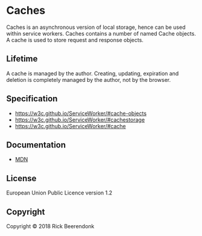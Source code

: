 # Caches

Caches is an asynchronous version of local storage, hence can be used within service workers. Caches contains a number of named Cache objects. A cache is used to store request and response objects.

## Lifetime

A cache is managed by the author. Creating, updating, expiration and deletion is completely managed by the author, not by the browser.

## Specification

* https://w3c.github.io/ServiceWorker/#cache-objects
* https://w3c.github.io/ServiceWorker/#cachestorage
* https://w3c.github.io/ServiceWorker/#cache

## Documentation

* [MDN](https://developer.mozilla.org/en-US/docs/Web/API/Cache)

## License

European Union Public Licence version 1.2

## Copyright

Copyright © 2018 Rick Beerendonk
